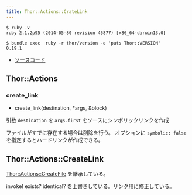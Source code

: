 ```yaml
---
title: Thor::Actions::CrateLink
---
```


```
$ ruby -v
ruby 2.1.2p95 (2014-05-80 revision 45877) [x86_64-darwin13.0]
```

```
$ bundle exec  ruby -r thor/version -e 'puts Thor::VERSION'
0.19.1
```

* [ソースコード](https://github.com/erikhuda/thor/blob/v0.19.1/lib/thor/actions/create_link.rb)

Thor::Actions
---

### create_link

* create_link(destination, *args, &block)

引数 `destination` を `args.first` をソースにシンボリックリンクを作成

ファイルがすでに存在する場合は削除を行う。
オプションに `symbolic: false` を指定するとハードリンクが作成できる。

Thor::Actions::CreateLink
---

[Thor::Actions::CreateFile](/thor/actions/create_file) を継承している。

invoke! exists? identical? を上書きしている。リンク用に修正している。
